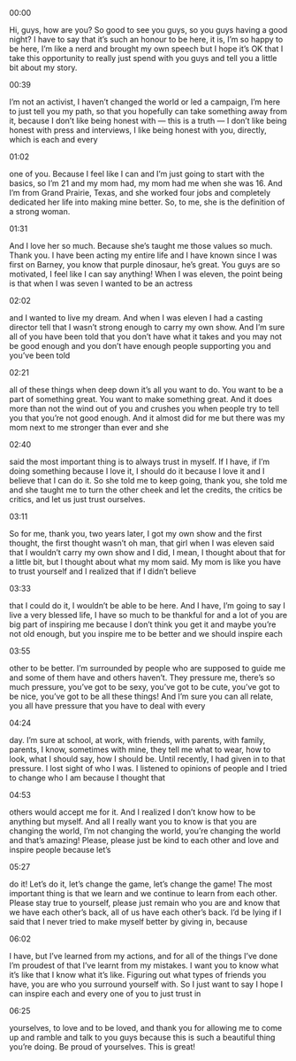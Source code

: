 
00:00

Hi, guys, how are you? So good to see you guys, so you guys having a good night? I have to say that it’s such an honour to be here, it is, I’m so happy to be here, I’m like a nerd and brought my own speech but I hope it’s OK that I take this opportunity to really just spend with you guys and tell you a little bit about my story.

00:39

I’m not an activist, I haven’t changed the world or led a campaign, I’m here to just tell you my path, so that you hopefully can take something away from it, because I don’t like being honest with — this is a truth — I don’t like being honest with press and interviews, I like being honest with you, directly, which is each and every

01:02

one of you. Because I feel like I can and I’m just going to start with the basics, so I’m 21 and my mom had, my mom had me when she was 16. And I’m from Grand Prairie, Texas, and she worked four jobs and completely dedicated her life into making mine better. So, to me, she is the definition of a strong woman.

01:31

And I love her so much. Because she’s taught me those values so much. Thank you. I have been acting my entire life and I have known since I was first on Barney, you know that purple dinosaur, he’s great. You guys are so motivated, I feel like I can say anything! When I was eleven, the point being is that when I was seven I wanted to be an actress

02:02

and I wanted to live my dream. And when I was eleven I had a casting director tell that I wasn’t strong enough to carry my own show. And I’m sure all of you have been told that you don’t have what it takes and you may not be good enough and you don’t have enough people supporting you and you’ve been told

02:21

all of these things when deep down it’s all you want to do. You want to be a part of something great. You want to make something great. And it does more than not the wind out of you and crushes you when people try to tell you that you’re not good enough. And it almost did for me but there was my mom next to me stronger than ever and she

02:40

said the most important thing is to always trust in myself. If I have, if I’m doing something because I love it, I should do it because I love it and I believe that I can do it. So she told me to keep going, thank you, she told me and she taught me to turn the other cheek and let the credits, the critics be critics, and let us just trust ourselves.

03:11

So for me, thank you, two years later, I got my own show and the first thought, the first thought wasn’t oh man, that girl when I was eleven said that I wouldn’t carry my own show and I did, I mean, I thought about that for a little bit, but I thought about what my mom said. My mom is like you have to trust yourself and I realized that if I didn’t believe

03:33

that I could do it, I wouldn’t be able to be here. And I have, I’m going to say I live a very blessed life, I have so much to be thankful for and a lot of you are big part of inspiring me because I don’t think you get it and maybe you’re not old enough, but you inspire me to be better and we should inspire each

03:55

other to be better. I’m surrounded by people who are supposed to guide me and some of them have and others haven’t. They pressure me, there’s so much pressure, you’ve got to be sexy, you’ve got to be cute, you’ve got to be nice, you’ve got to be all these things! And I’m sure you can all relate, you all have pressure that you have to deal with every

04:24

day. I’m sure at school, at work, with friends, with parents, with family, parents, I know, sometimes with mine, they tell me what to wear, how to look, what I should say, how I should be. Until recently, I had given in to that pressure. I lost sight of who I was. I listened to opinions of people and I tried to change who I am because I thought that

04:53

others would accept me for it. And I realized I don’t know how to be anything but myself. And all I really want you to know is that you are changing the world, I’m not changing the world, you’re changing the world and that’s amazing! Please, please just be kind to each other and love and inspire people because let’s

05:27

do it! Let’s do it, let’s change the game, let’s change the game! The most important thing is that we learn and we continue to learn from each other. Please stay true to yourself, please just remain who you are and know that we have each other’s back, all of us have each other’s back. I’d be lying if I said that I never tried to make myself better by giving in, because

06:02

I have, but I’ve learned from my actions, and for all of the things I’ve done I’m proudest of that I’ve learnt from my mistakes. I want you to know what it’s like that I know what it’s like. Figuring out what types of friends you have, you are who you surround yourself with. So I just want to say I hope I can inspire each and every one of you to just trust in

06:25

yourselves, to love and to be loved, and thank you for allowing me to come up and ramble and talk to you guys because this is such a beautiful thing you’re doing. Be proud of yourselves. This is great!








